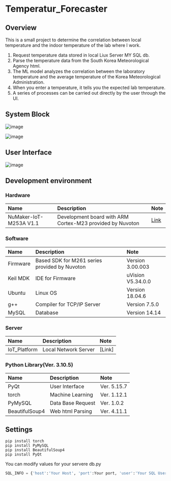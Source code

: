 # Temperatur_Forecaster

## Overview
This is a small project to determine the correlation between local temperature and the indoor temperature of the lab where I work.

1. Request temperature data stored in local Liux Server MY SQL db.
2. Parse the temperature data from the South Korea Meteorological Agency html.
3. The ML model analyzes the correlation between the laboratory temperature and the average temperature of the Korea Meteorological Administration.
4. When you enter a temperature, it tells you the expected lab temperature.
5. A series of processes can be carried out directly by the user through the UI.

## System Block
![image](https://user-images.githubusercontent.com/108905975/195729597-fdd137d8-cfff-4678-b00b-fb566a57f25a.png)

![image](https://user-images.githubusercontent.com/108905975/194469863-69f9e8f5-66f7-4506-93ac-0b832911d7ab.png)

## User Interface
![image](https://user-images.githubusercontent.com/108905975/194469951-4504ad16-5818-498f-89c1-968237857232.png)

## Development environment
### Hardware
|Name|Description|Note|
|:------|:---|:---|
|NuMaker-IoT-M253A V1.1|Development board with ARM Cortex-M23 provided by Nuvoton|[Link](https://www.nuvoton.com/products/iot-solution/iot-platform/numaker-iot-m263a/)|
### Software
|Name|Description|Note|
|:------|:---|:---|
|Firmware|Based SDK for M261 series provided by Nuvoton|Version 3.00.003|
|Keil MDK|IDE for Firmware|uVision V5.34.0.0|
|Ubuntu|Linux OS|Version 18.04.6|
|g++|Compiler for TCP/IP Server|Version 7.5.0|
|MySQL|Database|Version 14.14|
### Server
|Name|Description|Note|
|:------|:---|:---|
|IoT_Platform|Local Network Server|[Link]|
### Python Library(Ver. 3.10.5)
|Name|Description|Note|
|:---|:---|:---|
|PyQt|User Interface|Ver. 5.15.7|
|torch|Machine Learning|Ver. 1.12.1|
|PyMySQL|Data Base Request|Ver. 1.0.2|
|BeautifulSoup4|Web html Parsing|Ver. 4.11.1|

## Settings
```
pip install torch
pip install PyMySQL
pip install BeautifulSoup4
pip install PyQt
```
You can modify values for your servere
db.py
```python
SQL_INFO = {'host':'Your Host', 'port':Your port, 'user':'Your SQL User name','password':'Your SQL PW','database':'Your DB Name','charset':'utf8'}
```
